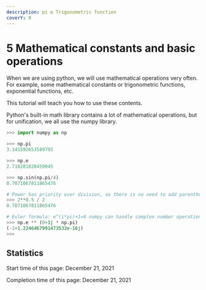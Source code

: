 ```yaml
---
description: pi e Trigonometric function
coverY: 0
---
```


# 5 Mathematical constants and basic operations

When we are using python, we will use mathematical operations very often. For example, some mathematical constants or trigonometric functions, exponential functions, etc.&#x20;

This tutorial will teach you how to use these contents.

Python's built-in math library contains a lot of mathematical operations, but for unification, we all use the numpy library.

```python
>>> import numpy as np

>>> np.pi
3.141592653589793

>>> np.e
2.718281828459045

>>> np.sin(np.pi/4)
0.7071067811865476

# Power has priority over division, so there is no need to add parentheses
>>> 2**0.5 / 2
0.7071067811865476

# Euler formula: e^(i*pi)+1=0 numpy can handle complex number operations
>>> np.e ** (0+1j * np.pi)
(-1+1.2246467991473532e-16j)
>>> 
```

## Statistics

Start time of this page: December 21, 2021

Completion time of this page: December 21, 2021
